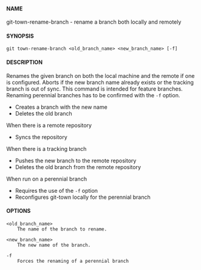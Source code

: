 #### NAME

git-town-rename-branch - rename a branch both locally and remotely


#### SYNOPSIS

```
git town-rename-branch <old_branch_name> <new_branch_name> [-f]
```


#### DESCRIPTION

Renames the given branch on both the local machine and the remote if one is configured.
Aborts if the new branch name already exists or the tracking branch is out of sync.
This command is intended for feature branches. Renaming perennial branches has to be confirmed with the `-f` option.

* Creates a branch with the new name
* Deletes the old branch

When there is a remote repository
* Syncs the repository

When there is a tracking branch
* Pushes the new branch to the remote repository
* Deletes the old branch from the remote repository

When run on a perennial branch
* Requires the use of the `-f` option
* Reconfigures git-town locally for the perennial branch


#### OPTIONS

```
<old_branch_name>
    The name of the branch to rename.

<new_branch_name>
    The new name of the branch.

-f
    Forces the renaming of a perennial branch
```
